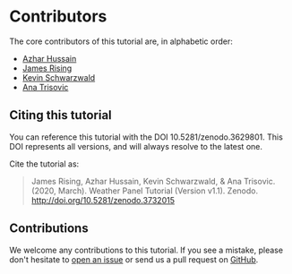 # Contributors

The core contributors of this tutorial are, in alphabetic order:

- [Azhar Hussain](https://azharhsain.github.io/)
- [James Rising](http://existencia.org/pro)
- [Kevin Schwarzwald](https://iri.columbia.edu/contact/staff-directory/kevin-schwarzwald/)
- [Ana Trisovic](https://anatrisovic.com)

## Citing this tutorial

You can reference this tutorial with the DOI 10.5281/zenodo.3629801. 
This DOI represents all versions, and will always resolve to the latest one.

Cite the tutorial as:

> James Rising, Azhar Hussain, Kevin Schwarzwald, & Ana Trisovic. (2020, March). Weather Panel Tutorial (Version v1.1). Zenodo. http://doi.org/10.5281/zenodo.3732015

## Contributions

We welcome any contributions to this tutorial. 
If you see a mistake, please don't hesitate to [open an issue](https://github.com/atrisovic/weather-panel.github.io/issues) 
or send us a pull request on [GitHub](https://github.com/atrisovic/weather-panel.github.io).
